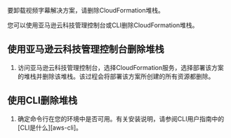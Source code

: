 要卸载视频字幕解决方案，请删除CloudFormation堆栈。

您可以使用亚马逊云科技管理控制台或CLI删除CloudFormation堆栈。

## 使用亚马逊云科技管理控制台删除堆栈

1. 访问亚马逊云科技管理控制台，选择CloudFormation服务，选择部署该方案的堆栈并删除该堆栈。该过程会将部署该方案所创建的所有资源都删除。

## 使用CLI删除堆栈

1. 确定命令行在您的环境中是否可用。有关安装说明，请参阅CLI用户指南中的[CLI是什么][aws-cli]。

